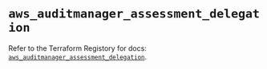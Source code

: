 # `aws_auditmanager_assessment_delegation`

Refer to the Terraform Registory for docs: [`aws_auditmanager_assessment_delegation`](https://registry.terraform.io/providers/hashicorp/aws/5.5.0/docs/resources/auditmanager_assessment_delegation).
